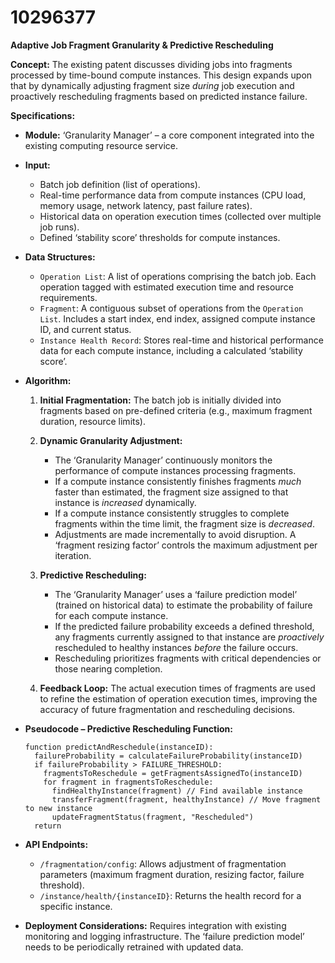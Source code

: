 # 10296377

**Adaptive Job Fragment Granularity & Predictive Rescheduling**

**Concept:** The existing patent discusses dividing jobs into fragments processed by time-bound compute instances. This design expands upon that by dynamically adjusting fragment size *during* job execution and proactively rescheduling fragments based on predicted instance failure. 

**Specifications:**

*   **Module:** ‘Granularity Manager’ – a core component integrated into the existing computing resource service.
*   **Input:**
    *   Batch job definition (list of operations).
    *   Real-time performance data from compute instances (CPU load, memory usage, network latency, past failure rates).
    *   Historical data on operation execution times (collected over multiple job runs).
    *   Defined ‘stability score’ thresholds for compute instances.
*   **Data Structures:**
    *   `Operation List`: A list of operations comprising the batch job. Each operation tagged with estimated execution time and resource requirements.
    *   `Fragment`:  A contiguous subset of operations from the `Operation List`.  Includes a start index, end index, assigned compute instance ID, and current status.
    *   `Instance Health Record`: Stores real-time and historical performance data for each compute instance, including a calculated ‘stability score’.
*   **Algorithm:**

    1.  **Initial Fragmentation:** The batch job is initially divided into fragments based on pre-defined criteria (e.g., maximum fragment duration, resource limits).

    2.  **Dynamic Granularity Adjustment:**
        *   The ‘Granularity Manager’ continuously monitors the performance of compute instances processing fragments.
        *   If a compute instance consistently finishes fragments *much* faster than estimated, the fragment size assigned to that instance is *increased* dynamically.
        *   If a compute instance consistently struggles to complete fragments within the time limit, the fragment size is *decreased*.
        *   Adjustments are made incrementally to avoid disruption.  A ‘fragment resizing factor’ controls the maximum adjustment per iteration.
    3.  **Predictive Rescheduling:**
        *   The ‘Granularity Manager’ uses a ‘failure prediction model’ (trained on historical data) to estimate the probability of failure for each compute instance.
        *   If the predicted failure probability exceeds a defined threshold, any fragments currently assigned to that instance are *proactively* rescheduled to healthy instances *before* the failure occurs.
        *   Rescheduling prioritizes fragments with critical dependencies or those nearing completion.
    4.  **Feedback Loop:** The actual execution times of fragments are used to refine the estimation of operation execution times, improving the accuracy of future fragmentation and rescheduling decisions.
*   **Pseudocode – Predictive Rescheduling Function:**

    ```
    function predictAndReschedule(instanceID):
      failureProbability = calculateFailureProbability(instanceID)
      if failureProbability > FAILURE_THRESHOLD:
        fragmentsToReschedule = getFragmentsAssignedTo(instanceID)
        for fragment in fragmentsToReschedule:
          findHealthyInstance(fragment) // Find available instance
          transferFragment(fragment, healthyInstance) // Move fragment to new instance
          updateFragmentStatus(fragment, "Rescheduled")
      return
    ```

*   **API Endpoints:**
    *   `/fragmentation/config`:  Allows adjustment of fragmentation parameters (maximum fragment duration, resizing factor, failure threshold).
    *   `/instance/health/{instanceID}`: Returns the health record for a specific instance.

*   **Deployment Considerations:** Requires integration with existing monitoring and logging infrastructure.  The ‘failure prediction model’ needs to be periodically retrained with updated data.